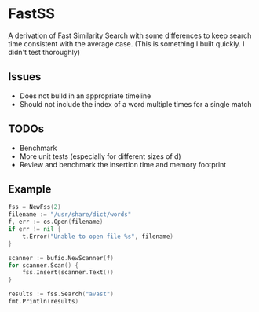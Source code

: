 # FastSS
A derivation of Fast Similarity Search with some differences to keep search time consistent with the average case.
(This is something I built quickly. I didn't test thoroughly)
## Issues
* Does not build in an appropriate timeline
* Should not include the index of a word multiple times for a single match

## TODOs
* Benchmark
* More unit tests (especially for different sizes of d)
* Review and benchmark the insertion time and memory footprint

## Example
```go
fss = NewFss(2)
filename := "/usr/share/dict/words"
f, err := os.Open(filename)
if err != nil {
	t.Error("Unable to open file %s", filename)
}

scanner := bufio.NewScanner(f)
for scanner.Scan() {
	fss.Insert(scanner.Text())
}

results := fss.Search("avast")
fmt.Println(results)
```
